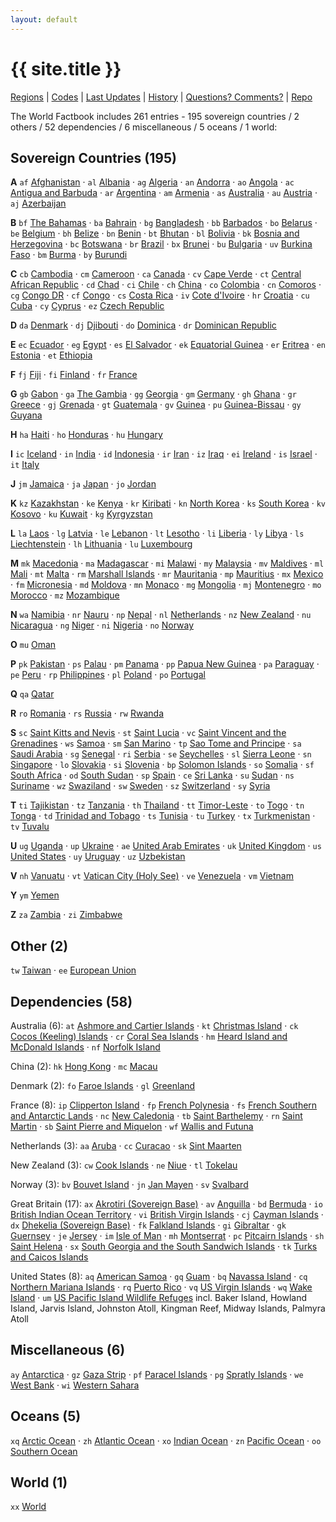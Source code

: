 ```yaml
---
layout: default
---
```


# {{ site.title }}

[Regions](regions) |
[Codes](codes) |
[Last Updates](updates) |
[History](history) | 
[Questions? Comments?](http://groups.google.com/group/openmundi) | 
[Repo](https://github.com/openmundi/factbook)


The World Factbook includes 261 entries -
195 sovereign countries /
2 others /
52 dependencies /
6 miscellaneous /
5 oceans /
1 world:


## Sovereign Countries (195)

**A**
`af` [Afghanistan](af) · 
`al` [Albania](al) · 
`ag` [Algeria](ag) ·
`an` [Andorra](an) ·
`ao` [Angola](ao) ·
`ac` [Antigua and Barbuda](ac) ·
`ar` [Argentina](ar) ·
`am` [Armenia](am) ·
`as` [Australia](as) ·
`au` [Austria](au) ·
`aj` [Azerbaijan](aj)

**B**
`bf` [The Bahamas](bf) ·
`ba` [Bahrain](ba) ·
`bg` [Bangladesh](bg) ·
`bb` [Barbados](bb) ·
`bo` [Belarus](bo) ·
`be` [Belgium](be) ·
`bh` [Belize](bh) ·
`bn` [Benin](bn) ·
`bt` [Bhutan](bt) ·
`bl` [Bolivia](bl) ·
`bk` [Bosnia and Herzegovina](bk) ·
`bc` [Botswana](bc) ·
`br` [Brazil](br) ·
`bx` [Brunei](bx) ·
`bu` [Bulgaria](bu) ·
`uv` [Burkina Faso](uv) ·
`bm` [Burma](bm) ·
`by` [Burundi](by)

**C**
`cb` [Cambodia](cb) ·
`cm` [Cameroon](cm) ·
`ca` [Canada](ca) ·
`cv` [Cape Verde](cv) ·
`ct` [Central African Republic](ct) ·
`cd` [Chad](cd) ·
`ci` [Chile](ci) ·
`ch` [China](ch) ·
`co` [Colombia](co) ·
`cn` [Comoros](cn) ·
`cg` [Congo DR](cg) ·
`cf` [Congo](cf) ·
`cs` [Costa Rica](cs) ·
`iv` [Cote d'Ivoire](iv) ·
`hr` [Croatia](hr) ·
`cu` [Cuba](cu) ·
`cy` [Cyprus](cy) ·
`ez` [Czech Republic](ez)

**D**
`da` [Denmark](da) ·
`dj` [Djibouti](dj) ·
`do` [Dominica](do) ·
`dr` [Dominican Republic](dr)

**E**
`ec` [Ecuador](ec) ·
`eg` [Egypt](eg) ·
`es` [El Salvador](es) ·
`ek` [Equatorial Guinea](ek) ·
`er` [Eritrea](er) ·
`en` [Estonia](en) ·
`et` [Ethiopia](et)

**F**
`fj` [Fiji](fj) ·
`fi` [Finland](fi) ·
`fr` [France](fr)

**G**
`gb` [Gabon](gb) ·
`ga` [The Gambia](ga) ·
`gg` [Georgia](gg) ·
`gm` [Germany](gm) ·
`gh` [Ghana](gh) ·
`gr` [Greece](gr) ·
`gj` [Grenada](gj) ·
`gt` [Guatemala](gt) ·
`gv` [Guinea](gv) ·
`pu` [Guinea-Bissau](pu) ·
`gy` [Guyana](gy)

**H**
`ha` [Haiti](ha) ·
`ho` [Honduras](ho) ·
`hu` [Hungary](hu)

**I**
`ic` [Iceland](ic) ·
`in` [India](in) ·
`id` [Indonesia](id) ·
`ir` [Iran](ir) ·
`iz` [Iraq](iz) ·
`ei` [Ireland](ei) ·
`is` [Israel](is) ·
`it` [Italy](it)

**J**
`jm` [Jamaica](jm) ·
`ja` [Japan](ja) ·
`jo` [Jordan](jo)

**K**
`kz` [Kazakhstan](kz) ·
`ke` [Kenya](ke) ·
`kr` [Kiribati](kr) ·
`kn` [North Korea](kn) ·
`ks` [South Korea](ks) ·
`kv` [Kosovo](kv) ·
`ku` [Kuwait](ku) ·
`kg` [Kyrgyzstan](kg)

**L**
`la` [Laos](la) ·
`lg` [Latvia](lg) ·
`le` [Lebanon](le) ·
`lt` [Lesotho](lt) ·
`li` [Liberia](li) ·
`ly` [Libya](ly) ·
`ls` [Liechtenstein](ls) ·
`lh` [Lithuania](lh) ·
`lu` [Luxembourg](lu)

**M**
`mk` [Macedonia](mk) ·
`ma` [Madagascar](ma) ·
`mi` [Malawi](mi) ·
`my` [Malaysia](my) ·
`mv` [Maldives](mv) ·
`ml` [Mali](ml) ·
`mt` [Malta](mt) ·
`rm` [Marshall Islands](rm) ·
`mr` [Mauritania](mr) ·
`mp` [Mauritius](mp) ·
`mx` [Mexico](mx) ·
`fm` [Micronesia](fm) ·
`md` [Moldova](md) ·
`mn` [Monaco](mn) ·
`mg` [Mongolia](mg) ·
`mj` [Montenegro](mj) ·
`mo` [Morocco](mo) ·
`mz` [Mozambique](mz)

**N**
`wa` [Namibia](wa) ·
`nr` [Nauru](nr) ·
`np` [Nepal](np) ·
`nl` [Netherlands](nl) ·
`nz` [New Zealand](nz) ·
`nu` [Nicaragua](nu) ·
`ng` [Niger](ng) ·
`ni` [Nigeria](ni) ·
`no` [Norway](no)

**O**
`mu` [Oman](mu)

**P**
`pk` [Pakistan](pk) ·
`ps` [Palau](ps) ·
`pm` [Panama](pm) ·
`pp` [Papua New Guinea](pp) ·
`pa` [Paraguay](pa) ·
`pe` [Peru](pe) ·
`rp` [Philippines](rp) ·
`pl` [Poland](pl) ·
`po` [Portugal](po)

**Q**
`qa` [Qatar](qa)

**R**
`ro` [Romania](ro) ·
`rs` [Russia](rs) ·
`rw` [Rwanda](rw)

**S**
`sc` [Saint Kitts and Nevis](sc) ·
`st` [Saint Lucia](st) ·
`vc` [Saint Vincent and the Grenadines](vc) ·
`ws` [Samoa](ws) ·
`sm` [San Marino](sm) ·
`tp` [Sao Tome and Principe](tp) ·
`sa` [Saudi Arabia](sa) ·
`sg` [Senegal](sg) ·
`ri` [Serbia](ri) ·
`se` [Seychelles](se) ·
`sl` [Sierra Leone](sl) ·
`sn` [Singapore](sn) ·
`lo` [Slovakia](lo) ·
`si` [Slovenia](si) ·
`bp` [Solomon Islands](bp) ·
`so` [Somalia](so) ·
`sf` [South Africa](sf) ·
`od` [South Sudan](od) ·
`sp` [Spain](sp) ·
`ce` [Sri Lanka](ce) ·
`su` [Sudan](su) ·
`ns` [Suriname](ns) ·
`wz` [Swaziland](wz) ·
`sw` [Sweden](sw) ·
`sz` [Switzerland](sz) ·
`sy` [Syria](sy)

**T**
`ti` [Tajikistan](ti) ·
`tz` [Tanzania](tz) ·
`th` [Thailand](th) ·
`tt` [Timor-Leste](tt) ·
`to` [Togo](to) ·
`tn` [Tonga](tn) ·
`td` [Trinidad and Tobago](td) ·
`ts` [Tunisia](ts) ·
`tu` [Turkey](tu) ·
`tx` [Turkmenistan](tx) ·
`tv` [Tuvalu](tv)

**U**
`ug` [Uganda](ug) ·
`up` [Ukraine](up) ·
`ae` [United Arab Emirates](ae) ·
`uk` [United Kingdom](uk) ·
`us` [United States](us) ·
`uy` [Uruguay](uy) ·
`uz` [Uzbekistan](uz)

**V**
`nh` [Vanuatu](nh) ·
`vt` [Vatican City (Holy See)](vt) ·
`ve` [Venezuela](ve) ·
`vm` [Vietnam](vm)

**Y**
`ym` [Yemen](ym)

**Z**
`za` [Zambia](za) ·
`zi` [Zimbabwe](zi)


## Other (2)

`tw` [Taiwan](tw) ·
`ee` [European Union](ee)

## Dependencies (58)

Australia (6):
`at` [Ashmore and Cartier Islands](at) ·
`kt` [Christmas Island](kt) ·
`ck` [Cocos (Keeling) Islands](ck) ·
`cr` [Coral Sea Islands](cr) ·
`hm` [Heard Island and McDonald Islands](hm) ·
`nf` [Norfolk Island](nf)

China (2):
`hk` [Hong Kong](hk) ·
`mc` [Macau](mc)

Denmark (2):
`fo` [Faroe Islands](fo) ·
`gl` [Greenland](gl)

France (8):
`ip` [Clipperton Island](ip) ·
`fp` [French Polynesia](fp) ·
`fs` [French Southern and Antarctic Lands](fs) ·
`nc` [New Caledonia](nc) ·
`tb` [Saint Barthelemy](tb) ·
`rn` [Saint Martin](rn) ·
`sb` [Saint Pierre and Miquelon](sb) ·
`wf` [Wallis and Futuna](wf)

Netherlands (3):
`aa` [Aruba](aa) ·
`cc` [Curacao](cc) ·
`sk` [Sint Maarten](sk)

New Zealand (3):
`cw` [Cook Islands](cw) ·
`ne` [Niue](ne) ·
`tl` [Tokelau](tl)

Norway (3):
`bv` [Bouvet Island](bv) ·
`jn` [Jan Mayen](jn) ·
`sv` [Svalbard](sv)

Great Britain (17):
`ax` [Akrotiri (Sovereign Base)](ax) ·
`av` [Anguilla](av) ·
`bd` [Bermuda](bd) ·
`io` [British Indian Ocean Territory](io) ·
`vi` [British Virgin Islands](vi) ·
`cj` [Cayman Islands](cj) ·
`dx` [Dhekelia (Sovereign Base)](dx) ·
`fk` [Falkland Islands](fk) ·
`gi` [Gibraltar](gi) ·
`gk` [Guernsey](gk) ·
`je` [Jersey](je) ·
`im` [Isle of Man](im) ·
`mh` [Montserrat](mh) ·
`pc` [Pitcairn Islands](pc) ·
`sh` [Saint Helena](sh) ·
`sx` [South Georgia and the South Sandwich Islands](sx) ·
`tk` [Turks and Caicos Islands](tk)

United States (8):
`aq` [American Samoa](aq) ·
`gq` [Guam](gq) ·
`bq` [Navassa Island](bq) ·
`cq` [Northern Mariana Islands](cq) ·
`rq` [Puerto Rico](rq) ·
`vq` [US Virgin Islands](vq) ·
`wq` [Wake Island](wq) ·
`um` [US Pacific Island Wildlife Refuges](um) incl. Baker Island, Howland Island, Jarvis Island, Johnston Atoll, Kingman Reef, Midway Islands, Palmyra Atoll


## Miscellaneous (6)

`ay` [Antarctica](ay) ·
`gz` [Gaza Strip](gz) ·
`pf` [Paracel Islands](pf) ·
`pg` [Spratly Islands](pg) ·
`we` [West Bank](we) ·
`wi` [Western Sahara](wi)

## Oceans (5)

`xq` [Arctic Ocean](xq) ·
`zh` [Atlantic Ocean](zh) ·
`xo` [Indian Ocean](xo) ·
`zn` [Pacific Ocean](zn) ·
`oo` [Southern Ocean](oo)

## World (1)

`xx` [World](xx)


